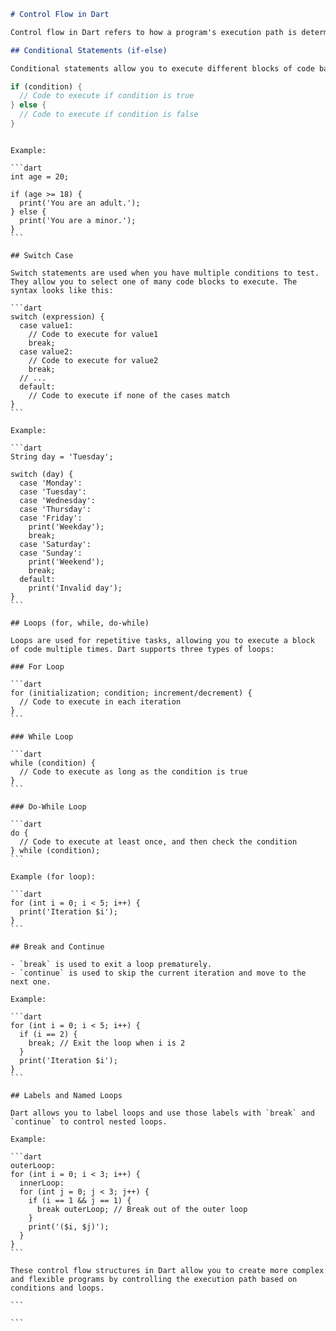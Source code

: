 ````markdown
# Control Flow in Dart

Control flow in Dart refers to how a program's execution path is determined based on conditions and loops. Dart provides various control flow structures to control the flow of your code.

## Conditional Statements (if-else)

Conditional statements allow you to execute different blocks of code based on whether a condition is true or false. Here's the basic syntax:

````
```dart
if (condition) {
  // Code to execute if condition is true
} else {
  // Code to execute if condition is false
}
````
````

Example:

```dart
int age = 20;

if (age >= 18) {
  print('You are an adult.');
} else {
  print('You are a minor.');
}
```

## Switch Case

Switch statements are used when you have multiple conditions to test. They allow you to select one of many code blocks to execute. The syntax looks like this:

```dart
switch (expression) {
  case value1:
    // Code to execute for value1
    break;
  case value2:
    // Code to execute for value2
    break;
  // ...
  default:
    // Code to execute if none of the cases match
}
```

Example:

```dart
String day = 'Tuesday';

switch (day) {
  case 'Monday':
  case 'Tuesday':
  case 'Wednesday':
  case 'Thursday':
  case 'Friday':
    print('Weekday');
    break;
  case 'Saturday':
  case 'Sunday':
    print('Weekend');
    break;
  default:
    print('Invalid day');
}
```

## Loops (for, while, do-while)

Loops are used for repetitive tasks, allowing you to execute a block of code multiple times. Dart supports three types of loops:

### For Loop

```dart
for (initialization; condition; increment/decrement) {
  // Code to execute in each iteration
}
```

### While Loop

```dart
while (condition) {
  // Code to execute as long as the condition is true
}
```

### Do-While Loop

```dart
do {
  // Code to execute at least once, and then check the condition
} while (condition);
```

Example (for loop):

```dart
for (int i = 0; i < 5; i++) {
  print('Iteration $i');
}
```

## Break and Continue

- `break` is used to exit a loop prematurely.
- `continue` is used to skip the current iteration and move to the next one.

Example:

```dart
for (int i = 0; i < 5; i++) {
  if (i == 2) {
    break; // Exit the loop when i is 2
  }
  print('Iteration $i');
}
```

## Labels and Named Loops

Dart allows you to label loops and use those labels with `break` and `continue` to control nested loops.

Example:

```dart
outerLoop:
for (int i = 0; i < 3; i++) {
  innerLoop:
  for (int j = 0; j < 3; j++) {
    if (i == 1 && j == 1) {
      break outerLoop; // Break out of the outer loop
    }
    print('($i, $j)');
  }
}
```

These control flow structures in Dart allow you to create more complex and flexible programs by controlling the execution path based on conditions and loops.

```

```
